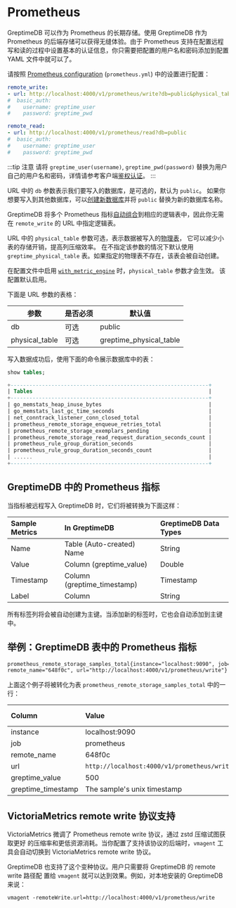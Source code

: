 # Prometheus

GreptimeDB 可以作为 Prometheus 的长期存储。使用 GreptimeDB 作为 Prometheus 的后端存储可以获得无缝体验。由于 Prometheus 支持在配置远程写和读的过程中设置基本的认证信息，你只需要把配置的用户名和密码添加到配置 YAML 文件中就可以了。

请按照 [Prometheus configuration](https://prometheus.io/docs/prometheus/latest/configuration/configuration/#configuration-file) (`prometheus.yml`) 中的设置进行配置：

```yaml
remote_write:
- url: http://localhost:4000/v1/prometheus/write?db=public&physical_table=greptime_physical_table
#  basic_auth:
#    username: greptime_user
#    password: greptime_pwd

remote_read:
- url: http://localhost:4000/v1/prometheus/read?db=public
#  basic_auth:
#    username: greptime_user
#    password: greptime_pwd
```

:::tip 注意
请将 `greptime_user(username)`, `greptime_pwd(password)` 替换为用户自己的用户名和密码，详情请参考客户端[鉴权认证](../clients/authentication.md)。
:::

URL 中的 `db` 参数表示我们要写入的数据库，是可选的，默认为 `public`。
如果你想要写入到其他数据库，可以[创建新数据库](../table-management.md#create-database)并将 `public` 替换为新的数据库名称。

GreptimeDB 将多个 Prometheus 指标[自动组合](../clients/prometheus#数据模型)到相应的逻辑表中，因此你无需在 `remote_write` 的 URL 中指定逻辑表。

URL 中的 `physical_table` 参数可选，表示数据被写入的[物理表](/contributor-guide/datanode/metric-engine.md#物理表)，
它可以减少小表的存储开销，提高列压缩效率。
在不指定该参数的情况下默认使用 `greptime_physical_table` 表。如果指定的物理表不存在，该表会被自动创建。

在配置文件中启用 [`with_metric_engine`](/user-guide/operations/configuration.md#协议选项) 时，`physical_table` 参数才会生效。
该配置默认启用。

下面是 URL 参数的表格：

| 参数           | 是否必须 | 默认值                  |
| -------------- | -------- | ----------------------- |
| db             | 可选     | public                  |
| physical_table | 可选     | greptime_physical_table |

写入数据成功后，使用下面的命令展示数据库中的表：

```sql
show tables;
```

```sql
+---------------------------------------------------------------+
| Tables                                                        |
+---------------------------------------------------------------+
| go_memstats_heap_inuse_bytes                                  |
| go_memstats_last_gc_time_seconds                              |
| net_conntrack_listener_conn_closed_total                      |
| prometheus_remote_storage_enqueue_retries_total               |
| prometheus_remote_storage_exemplars_pending                   |
| prometheus_remote_storage_read_request_duration_seconds_count |
| prometheus_rule_group_duration_seconds                        |
| prometheus_rule_group_duration_seconds_count                  |
| ......                                                        |
+---------------------------------------------------------------+
```

## GreptimeDB 中的 Prometheus 指标

当指标被远程写入 GreptimeDB 时，它们将被转换为下面这样：

| Sample Metrics | In GreptimeDB               | GreptimeDB Data Types |
| :------------- | :-------------------------- | :-------------------- |
| Name           | Table (Auto-created) Name   | String                |
| Value          | Column (greptime_value)     | Double                |
| Timestamp      | Column (greptime_timestamp) | Timestamp             |
| Label          | Column                      | String                |

所有标签列将会被自动创建为主键。当添加新的标签时，它也会自动添加到主键中。

## 举例：GreptimeDB 表中的 Prometheus 指标

```txt
prometheus_remote_storage_samples_total{instance="localhost:9090", job="prometheus",
remote_name="648f0c", url="http://localhost:4000/v1/prometheus/write"} 500
```

上面这个例子将被转化为表 `prometheus_remote_storage_samples_total` 中的一行：

| Column             | Value                                       | Column  Data  Type |
| :----------------- | :------------------------------------------ | :----------------- |
| instance           | localhost:9090                              | String             |
| job                | prometheus                                  | String             |
| remote_name        | 648f0c                                      | String             |
| url                | `http://localhost:4000/v1/prometheus/write` | String             |
| greptime_value     | 500                                         | Double             |
| greptime_timestamp | The sample's unix timestamp                 | Timestamp          |

## VictoriaMetrics remote write 协议支持

VictoriaMetrics 微调了 Prometheus remote write 协议，通过 zstd 压缩试图获取更好
的压缩率和更低资源消耗。当你配置了支持该协议的后端时，`vmagent` 工具会自动切换到
VictoriaMetrics remote write 协议。

GreptimeDB 也支持了这个变种协议。用户只需要将 GreptimeDB 的 remote write 路径配
置给 `vmagent` 就可以达到效果。例如，对本地安装的 GreptimeDB 来说：

```shell
vmagent -remoteWrite.url=http://localhost:4000/v1/prometheus/write
```

